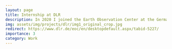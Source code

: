 ```yaml
---
layout: page
title: Internship at DLR
description: In 2020 I joined the Earth Observation Center at the German Aerospace Center (Deutsches Zentrum für Luft- und Raumfahrt; DLR) to explore and investigate the rural-urban and cross-border migration in West Africa using socio-economic, geospatial and satellite data.
img: assets/img/projects/dlr/img1_original_crop.jpg
redirect: https://www.dlr.de/eoc/en/desktopdefault.aspx/tabid-5227/
importance: 3
category: Work
---
```

